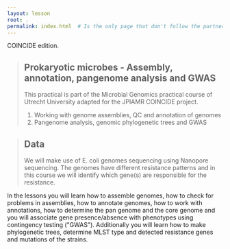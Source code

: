 ```yaml
---
layout: lesson
root: .
permalink: index.html  # Is the only page that don't follow the partner /:path/index.html
---
```


COINCIDE edition.

> ## Prokaryotic microbes - Assembly, annotation, pangenome analysis and GWAS
> This practical is part of the Microbial Genomics practical course of Utrecht University adapted for the JPIAMR COINCIDE project. 
>  
> 1.  Working with genome assemblies, QC and annotation of genomes
> 2.  Pangenome analysis, genomic phylogenetic trees and GWAS

> ## Data
>
> We will make use of E. coli genomes sequencing using Nanopore sequencing. The genomes have different resistance patterns and in this course we will identify which gene(s) are responsible for the resistance. 
>

In the lessons you will learn how to assemble genomes, how to check for problems in assemblies, how to annotate genomes, how to work with annotations, how to determine the pan genome and the core genome and you will associate gene presence/absence with phenotypes using contingency testing ("GWAS"). Additionally you will learn how to make phylogenetic trees, determine MLST type and detected resistance genes and mutations of the strains.

